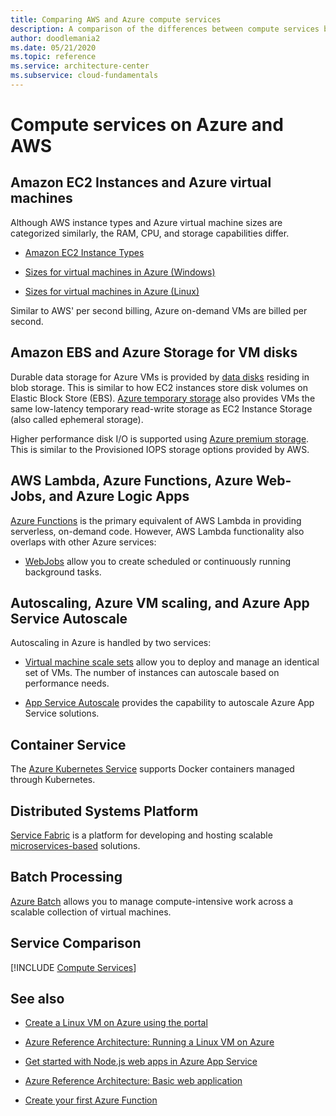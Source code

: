 ```yaml
---
title: Comparing AWS and Azure compute services
description: A comparison of the differences between compute services between Azure and AWS
author: doodlemania2
ms.date: 05/21/2020
ms.topic: reference
ms.service: architecture-center
ms.subservice: cloud-fundamentals
---
```


# Compute services on Azure and AWS

## Amazon EC2 Instances and Azure virtual machines

Although AWS instance types and Azure virtual machine sizes are categorized similarly, the RAM, CPU, and storage capabilities differ.

- [Amazon EC2 Instance Types](https://aws.amazon.com/ec2/instance-types)

- [Sizes for virtual machines in Azure (Windows)](/azure/virtual-machines/windows/sizes)

- [Sizes for virtual machines in Azure (Linux)](/azure/virtual-machines/linux/sizes)

Similar to AWS' per second billing, Azure on-demand VMs are billed per second.

## Amazon EBS and Azure Storage for VM disks

Durable data storage for Azure VMs is provided by [data disks](/azure/virtual-machines/linux/managed-disks-overview) residing in blob storage. This is similar to how EC2 instances store disk volumes on Elastic Block Store (EBS). [Azure temporary storage](/archive/blogs/mast/understanding-the-temporary-drive-on-windows-azure-virtual-machines) also provides VMs the same low-latency temporary read-write storage as EC2 Instance Storage (also called ephemeral storage).

Higher performance disk I/O is supported using [Azure premium storage](/azure/virtual-machines/windows/premium-storage). This is similar to the Provisioned IOPS storage options provided by AWS.

## AWS Lambda, Azure Functions, Azure Web-Jobs, and Azure Logic Apps

[Azure Functions](https://azure.microsoft.com/services/functions) is the primary equivalent of AWS Lambda in providing serverless, on-demand code. However, AWS Lambda functionality also overlaps with other Azure services:

- [WebJobs](/azure/app-service/web-sites-create-web-jobs) allow you to create scheduled or continuously running background tasks.

## Autoscaling, Azure VM scaling, and Azure App Service Autoscale

Autoscaling in Azure is handled by two services:

- [Virtual machine scale sets](/azure/virtual-machine-scale-sets/overview) allow you to deploy and manage an identical set of VMs. The number of instances can autoscale based on performance needs.

- [App Service Autoscale](/azure/app-service/web-sites-scale) provides the capability to autoscale Azure App Service solutions.

## Container Service

The [Azure Kubernetes Service](/azure/aks/intro-kubernetes) supports Docker containers managed through Kubernetes.

## Distributed Systems Platform

[Service Fabric](/azure/service-fabric/service-fabric-overview) is a platform for developing and hosting scalable [microservices-based](/azure/service-fabric/service-fabric-overview-microservices) solutions.

## Batch Processing

[Azure Batch](/azure/batch/batch-technical-overview) allows you to manage compute-intensive work across a scalable collection of virtual machines.

## Service Comparison

[!INCLUDE [Compute Services](../../includes/aws/compute.md)]

## See also

- [Create a Linux VM on Azure using the portal](/azure/virtual-machines/linux/quick-create-portal)

- [Azure Reference Architecture: Running a Linux VM on Azure](../reference-architectures/n-tier/linux-vm.yml)

- [Get started with Node.js web apps in Azure App Service](/azure/app-service/app-service-web-get-started-nodejs)

- [Azure Reference Architecture: Basic web application](../reference-architectures/app-service-web-app/basic-web-app.yml)

- [Create your first Azure Function](/azure/azure-functions/functions-create-first-azure-function)
